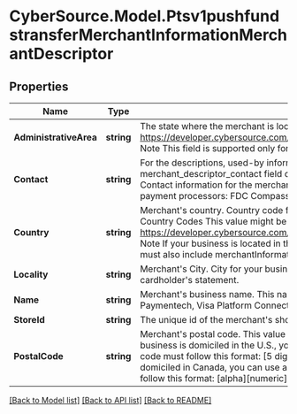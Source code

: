 # CyberSource.Model.Ptsv1pushfundstransferMerchantInformationMerchantDescriptor
## Properties

Name | Type | Description | Notes
------------ | ------------- | ------------- | -------------
**AdministrativeArea** | **string** | The state where the merchant is located.  See https://developer.cybersource.com/library/documentation/sbc/quickref/states_and_provinces.pdf  Note This field is supported only for businesses located in the U.S. or Canada.  | [optional] 
**Contact** | **string** | For the descriptions, used-by information, data types, and lengths for these fields, see merchant_descriptor_contact field description in Credit Card Services Using the SCMP API.- -&gt; Contact information for the merchant.  Note These are the maximum data lengths for the following payment processors:  FDC Compass (13) Chase Paymentech (13).  | [optional] 
**Country** | **string** | Merchant&#39;s country.  Country code for your business location. Use the ISO Standard Alpha Country Codes This value might be displayed on the cardholder&#39;s statement.  See https://developer.cybersource.com/library/documentation/sbc/quickref/countries_alpha_list.pdf  Note If your business is located in the U.S. or Canada and you include this field in a request, you must also include merchantInformation.merchantDescriptor.administrativeArea.  | [optional] 
**Locality** | **string** | Merchant&#39;s City.  City for your business location. This value might be displayed on the cardholder&#39;s statement.  | [optional] 
**Name** | **string** | Merchant&#39;s business name. This name is displayed on the cardholder&#39;s statement.  Chase Paymentech, Visa Platform Connect: length 22  | [optional] 
**StoreId** | **string** | The unique id of the merchant&#39;s shop which assigned by the merchant.  | [optional] 
**PostalCode** | **string** | Merchant&#39;s postal code. This value might be displayed on the cardholder&#39;s statement.  If your business is domiciled in the U.S., you can use a 5-digit or 9-digit postal code. A 9-digit postal code must follow this format: [5 digits][dash][4 digits] Example: 12345-6789  If your business is domiciled in Canada, you can use a 6-digit or 9-digit postal code. A 6-digit postal code must follow this format: [alpha][numeric][alpha][space] [numeric][alpha][numeric] Example: A1B 2C3  | [optional] 

[[Back to Model list]](../README.md#documentation-for-models) [[Back to API list]](../README.md#documentation-for-api-endpoints) [[Back to README]](../README.md)

